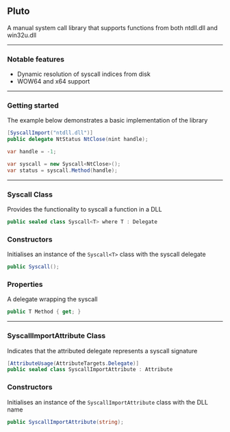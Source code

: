 ## Pluto

A manual system call library that supports functions from both ntdll.dll and win32u.dll

---

### Notable features

- Dynamic resolution of syscall indices from disk
- WOW64 and x64 support

---

### Getting started

The example below demonstrates a basic implementation of the library

```c#
[SyscallImport("ntdll.dll")]
public delegate NtStatus NtClose(nint handle);

var handle = -1;

var syscall = new Syscall<NtClose>();
var status = syscall.Method(handle); 
```

---

### Syscall Class

Provides the functionality to syscall a function in a DLL

```c#
public sealed class Syscall<T> where T : Delegate
```

### Constructors

Initialises an instance of the `Syscall<T>` class with the syscall delegate

```C#
public Syscall();
```

### Properties

A delegate wrapping the syscall

```c#
public T Method { get; }
```

---

### SyscallImportAttribute Class

Indicates that the attributed delegate represents a syscall signature

```c#
[AttributeUsage(AttributeTargets.Delegate)]
public sealed class SyscallImportAttribute : Attribute
```

### Constructors

Initialises an instance of the `SyscallImportAttribute` class with the DLL name

```c#
public SyscallImportAttribute(string);
```
